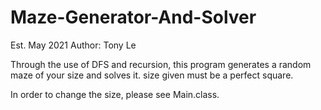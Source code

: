 # Maze-Generator-And-Solver
Est. May 2021
Author: Tony Le

Through the use of DFS and recursion, this program generates a random maze of your size and solves it. size given must be a perfect square.

In order to change the size, please see Main.class.
